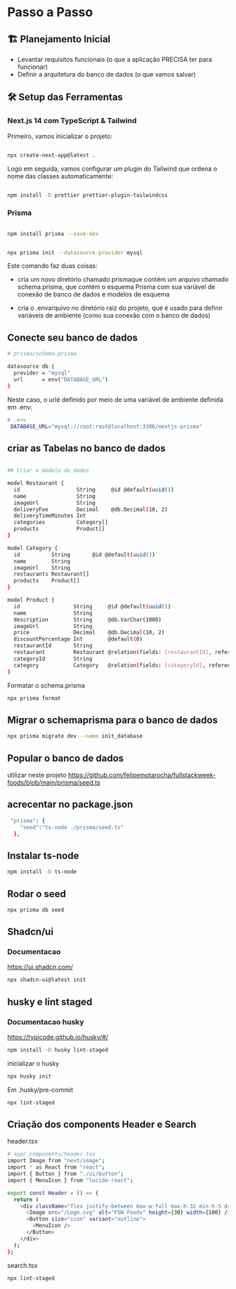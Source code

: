 # Passo a Passo

## 🏗️ Planejamento Inicial

- Levantar requisitos funcionais (o que a aplicação PRECISA ter para funcionar)
- Definir a arquitetura do banco de dados (o que vamos salvar)

## 🛠️ Setup das Ferramentas

### Next.js 14 com TypeScript & Tailwind

Primeiro, vamos inicializar o projeto:

```bash

npx create-next-app@latest .

```

Logo em seguida, vamos configurar um plugin do Tailwind que ordena o nome das classes automaticamente:

```bash

npm install -D prettier prettier-plugin-tailwindcss

```

### Prisma

```bash

npm install prisma --save-dev

```

```bash

npx prisma init --datasource-provider mysql

```

Este comando faz duas coisas:

- cria um novo diretório chamado prismaque contém um arquivo chamado schema.prisma, que contém o esquema Prisma com sua variável de conexão de banco de dados e modelos de esquema

- cria o .envarquivo no diretório raiz do projeto, que é usado para definir variáveis ​​de ambiente (como sua conexão com o banco de dados)

## Conecte seu banco de dados

```bash
# prisma/schema.prisma

datasource db {
  provider = "mysql"
  url      = env("DATABASE_URL")
}

```

Neste caso, o urlé definido por meio de uma variável de ambiente definida em .env:

```bash
# .env
 DATABASE_URL="mysql://root:root@localhost:3306/nextjs-prisma"

```

## criar as Tabelas no banco de dados

```bash

## Criar o modelo de dados

model Restaurant {
  id                  String     @id @default(uuid())
  name                String
  imageUrl            String
  deliveryFee         Decimal    @db.Decimal(10, 2)
  deliveryTimeMinutes Int
  categories          Category[]
  products            Product[]
}

model Category {
  id          String       @id @default(uuid())
  name        String
  imageUrl    String
  restaurants Restaurant[]
  products    Product[]
}

model Product {
  id                 String     @id @default(uuid())
  name               String
  description        String     @db.VarChar(1000)
  imageUrl           String
  price              Decimal    @db.Decimal(10, 2)
  discountPercentage Int        @default(0)
  restaurantId       String
  restaurant         Restaurant @relation(fields: [restaurantId], references: [id])
  categoryId         String
  category           Category   @relation(fields: [categoryId], references: [id])
}

```

Formatar o schema.prisma

```bash
npx prisma format
```

## Migrar o schemaprisma para o banco de dados

```bash
npx prisma migrate dev --name init_database
```

## Popular o banco de dados

utilizar neste projeto
<https://github.com/felipemotarocha/fullstackweek-foods/blob/main/prisma/seed.ts>

## acrecentar no package.json

```bash
 "prisma": {
    "seed":"ts-node ./prisma/seed.ts"
  },
```

## Instalar ts-node

```bash
npm install -D ts-node
```

## Rodar o seed

```bash
npx prisma db seed
```

## Shadcn/ui

### Documentacao

<https://ui.shadcn.com/>

```bash
npx shadcn-ui@latest init
```

## husky e lint staged

### Documentacao husky

<https://typicode.github.io/husky/#/>

```bash
npm install -D husky lint-staged
```

inicializar o husky

```bash
npx husky init
```

Em .husky/pre-commit

```bash
npx lint-staged
```

## Criação dos components Header e Search

header.tsx

```bash
# app/_components/header.tsx
import Image from "next/image";
import * as React from "react";
import { Button } from "./ui/button";
import { MenuIcon } from "lucide-react";

export const Header = () => {
  return (
    <div className="flex justify-between max-w-full max-h-32 min-h-5 drop-shadow-xl">
      <Image src="/Logo.svg" alt="FSW Foods" height={30} width={100} />
      <Button size="icon" variant="outline">
        <MenuIcon />
      </Button>
    </div>
  );
};

```

search.tsx

```bash
npx lint-staged
```
